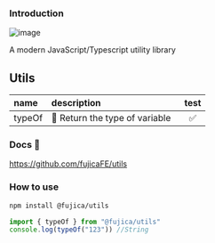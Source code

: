 ### Introduction

![image](https://img.shields.io/badge/Version-1.0.4-green.svg)

A modern JavaScript/Typescript utility library

## Utils

|  name    |  description                    |   test    |
|:---------|:--------------------------------|:---------:|
|  typeOf  | 📌 Return the type of variable  |  &nbsp;✅  |

### Docs 📖

https://github.com/fujicaFE/utils

### How to use

```bash
npm install @fujica/utils
```

```ts
import { typeOf } from "@fujica/utils"
console.log(typeOf("123")) //String
```